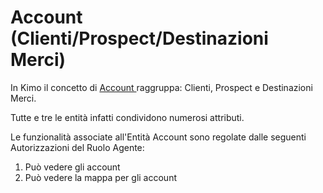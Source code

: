# Account \(Clienti/Prospect/Destinazioni Merci\)

In Kimo il concetto di [Account ](../../integrazione/database-schema/account.md)raggruppa: Clienti, Prospect e Destinazioni Merci. 

Tutte e tre le entità infatti condividono numerosi attributi.

Le funzionalità associate all'Entità Account sono regolate dalle seguenti Autorizzazioni del Ruolo Agente:

1. Può vedere gli account
2. Può vedere la mappa per gli account

